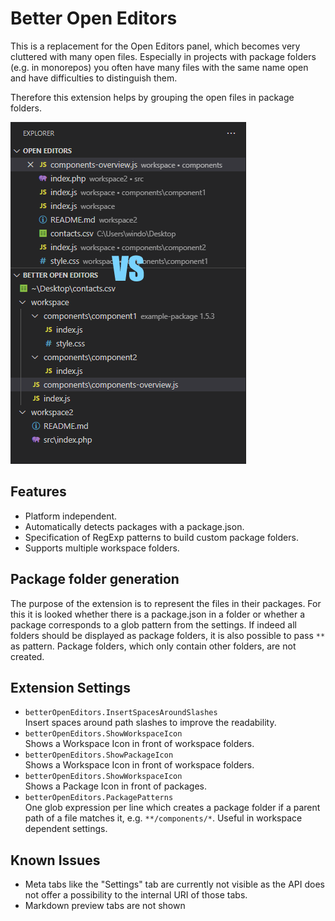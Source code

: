 # Better Open Editors

This is a replacement for the Open Editors panel, which becomes very cluttered with many open files. Especially in projects with package folders (e.g. in monorepos) you often have many files with the same name open and have difficulties to distinguish them.

Therefore this extension helps by grouping the open files in package folders.

![This is why it is better](./meta/screenshot.fw.png)

## Features

  * Platform independent.
  * Automatically detects packages with a package.json.
  * Specification of RegExp patterns to build custom package folders.
  * Supports multiple workspace folders.


## Package folder generation

The purpose of the extension is to represent the files in their packages. For this it is looked whether there is a package.json in a folder or whether a package corresponds to a glob pattern from the settings.
If indeed all folders should be displayed as package folders, it is also possible to pass `**` as pattern.
Package folders, which only contain other folders, are not created.

## Extension Settings

* `betterOpenEditors.InsertSpacesAroundSlashes`  
   Insert spaces around path slashes to improve the readability.
* `betterOpenEditors.ShowWorkspaceIcon`  
   Shows a Workspace Icon in front of workspace folders.
* `betterOpenEditors.ShowPackageIcon`  
   Shows a Workspace Icon in front of workspace folders.
* `betterOpenEditors.ShowWorkspaceIcon`  
   Shows a Package Icon in front of packages.
* `betterOpenEditors.PackagePatterns`  
   One glob expression per line which creates a package folder if a parent path of a file matches it, e.g. `**/components/*`. Useful in workspace dependent settings.

## Known Issues

* Meta tabs like the "Settings" tab are currently not visible as the API does not offer a possibility to the internal URI of those tabs.
* Markdown preview tabs are not shown